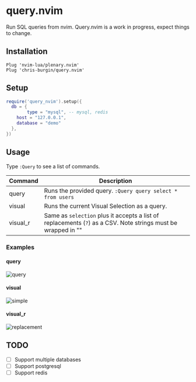 # query.nvim

Run SQL queries from nvim. Query.nvim is a work in progress, expect things to change.

## Installation

```viml
Plug 'nvim-lua/plenary.nvim'
Plug 'chris-burgin/query.nvim'

```

## Setup

```lua
require('query_nvim').setup({
  db = {
		type = "mysql", -- mysql, redis
    host = "127.0.0.1",
    database = "demo"
  },
})
```

## Usage

Type `:Query` to see a list of commands.

| Command  | Description                                                                                                   |
| -------- | ------------------------------------------------------------------------------------------------------------- |
| query    | Runs the provided query. `:Query query select * from users`                                                   |
| visual   | Runs the current Visual Selection as a query.                                                                 |
| visual_r | Same as `selection` plus it accepts a list of replacements (`?`) as a CSV. Note strings must be wrapped in "" |

### Examples

#### query

![query](https://user-images.githubusercontent.com/1278846/109590272-b0584980-7ad9-11eb-8a57-06d1be54f560.gif)

#### visual

![simple](https://user-images.githubusercontent.com/1278846/109590287-b77f5780-7ad9-11eb-840b-ee2a86e198e5.gif)

#### visual_r

![replacement](https://user-images.githubusercontent.com/1278846/109590293-b9491b00-7ad9-11eb-8f1e-2aea4c9c9437.gif)

## TODO

- [ ] Support multiple databases
- [ ] Support postgresql
- [ ] Support redis

